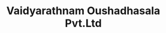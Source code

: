 ---
title: "Vaidyarathnam Oushadhasala Pvt.Ltd"
url: /madakkathanam/vaidyarathnam-oushadhasala-pvt-ltd/
shop: Sanitätshaus
---